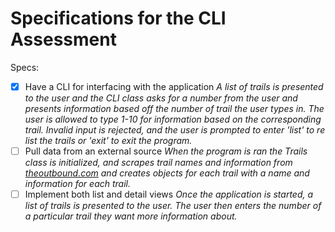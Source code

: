 # Specifications for the CLI Assessment

Specs:
- [x] Have a CLI for interfacing with the application
*A list of trails is presented to the user and the CLI class asks for a number from the user and presents information based off the number of trail the user types in. The user is allowed to type 1-10 for information based on the corresponding trail. Invalid input is rejected, and the user is prompted to enter 'list' to re list the trails or 'exit' to exit the program.*
- [ ] Pull data from an external source
*When the program is ran the Trails class is initialized, and scrapes trail names and information from [theoutbound.com](https://www.theoutbound.com/theoutbound/the-best-25-hikes-in-america) and creates objects for each trail with a name and information for each trail.*
- [ ] Implement both list and detail views
*Once the application is started, a list of trails is presented to the user. The user then enters the number of a particular trail they want more information about.*
